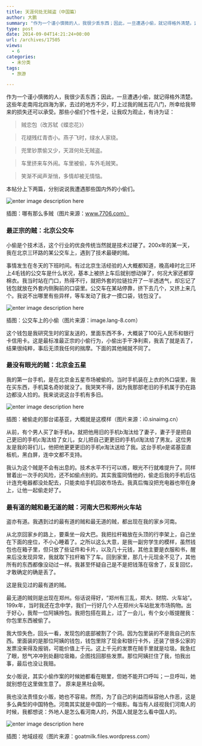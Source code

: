 ```yaml
---
title: 天涯何处无贼盗（中国篇）
author: 大鹏
summary: "作为一个谨小慎微的人，我很少丢东西；因此，一旦遭遇小偷，就记得格外清楚。这些年走南闯北四海为家，去过的地方不少，盯上过我的贼五花八门，所幸给我带来的损失还可以承受。那些小偷们个性十足，让我叹为观止，有诗为证："
type: post
date: 2014-09-04T14:21:24+00:00
url: /archives/17505
views:
  - 6
categories:
  - 未分类
tags:
  - 旅游

---
```

作为一个谨小慎微的人，我很少丢东西；因此，一旦遭遇小偷，就记得格外清楚。这些年走南闯北四海为家，去过的地方不少，盯上过我的贼五花八门，所幸给我带来的损失还可以承受。那些小偷们个性十足，让我叹为观止，有诗为证：

> 贼恋包（改苏轼《蝶恋花》）
    
> 花褪残红青杏小。燕子飞时，绿水人家绕。
    
> 兜里钞票偷又少，天涯何处无贼盗。
    
> 车里挤来车外闹。车里被偷，车外毛贼笑。
    
> 笑渐不闻声渐悄，多情却被无情恼。

本帖分上下两篇，分别说说我遭遇那些国内外的小偷们。

![enter image description here][1]

插图：哪有那么多贼（图片来源：www.7706.com）

### 最正宗的贼：北京公交车

小偷是个技术活，这个行业的优良传统当然就是技术过硬了。200x年的某一天，我在北京三环路的某公交车上，遇到了技术最硬的贼。

事情发生在冬天的下班时间。有过北京生活经验的人大概都知道，晚高峰时北三环上4毛钱的公交车是什么状况，基本上被挤上车后就别想动弹了，何况大家还都穿棉衣。我当时站在门口，热得不行，就把外套的拉链拉开了一半透透气，却忘记了钱包就放在外套内侧胸前的口袋里。公交车在某站停靠，挤下去几个，又挤上来几个。我说不出哪里有些异样，等车发动了我才一摸口袋，钱包没了。

![enter image description here][2]

插图：公交车上的小偷（图片来源：image.lang-8.com）

这个钱包是我研究生时的室友送的，里面东西不多，大概装了100元人民币和银行卡信用卡。这是最标准最正宗的小偷行为，小偷出手干净利索，我丢了就是丢了，结果很纯粹，事后无须我任何的揣摩。下面的其他贼就不同了。

### 最没有眼光的贼：北京金五星

我的第一台手机，是在北京金五星市场被偷的。当时手机装在上衣的外口袋里，我在买东西，手机莫名奇妙就没了。我哭笑不得，因为我那部老旧的手机属于扔在路边都没人捡的。我来说说这台手机有多旧。

![enter image description here][3]

插图：被偷走的那台诺基亚，大概就是这模样（图片来源：i0.sinaimg.cn）

从前，有个男人买了新手机a，就把他用旧的手机b淘汰给了妻子，妻子于是把自己更旧的手机c淘汰给了女儿，女儿把自己更更旧的手机d淘汰给了男友。这位男友是我的哥们儿，他把他更更更旧的手机e淘汰送给了我。这台手机e是诺基亚直板机，黑白屏，连中文都不支持。

我认为这个贼是不会有出息的。技术水平不行可以练，眼光不行就难提升了。同样冒着出一次手的风险，还不如偷点别的。其实我蛮同情他的，偷走后我的手机后估计连充电器都没处配去，只能卖给手机回收市场去。我真后悔没把充电器也带在身上，让他一起偷走好了。

### 最有道的贼和最无道的贼：河南大巴和郑州火车站

盗亦有道。我遇到过的最有道的贼和最无道的贼，都出现在我的家乡河南。

从北京回家乡的路上，要乘坐一段大巴。我把拉杆箱放在头顶的行李架上，自己坐在下面的座位，不小心睡着了。之所以这么大意，是我一副穷学生的模样，虽然钱包也在箱子里，但只放了些证件和卡片，以及几十元钱，其他主要是衣服和书，醒来后没发现异常，我就取下拉杆箱下了车。回到家里，那几十元现金不见了，其他所有的东西都像没动过一样。我甚至怀疑自己是不是把钱落在宿舍了，反复回忆，才敢确定的确是丢了。

这是我见过的最有道的贼。

最无道的贼则是出现在郑州。俗话说得好，“郑州有三乱，郑大、财院、火车站”。199x年，当时我还在念中学，我们一行好几个人在郑州火车站批发市场购物。出于好心，我帮一位阿姨拎包。我把包搭在肩上，过了一会儿，有个女小贩提醒我：你包里东西被偷了。

我大惊失色，回头一看，发现包的底部被割了个洞。因为包里装的不是我自己的东西。里面装的是那位阿姨的钱包，钱包里除了现金和银行卡外，还装了很多公家的发票没来得及报销，可能价值上千元。这上千元的发票在贼手里就是垃圾。我急红了眼，怒气冲冲到处翻垃圾箱，企图找回那些发票。那位阿姨拦住了我，怕我出事，最后也没让我赔。

女小贩说，其实小偷作案的时候她都看在眼里，但她不能开口呼叫；一旦呼叫，她就别想在这里做生意了。 原来是黑社会啊。

我也没法责怪女小贩，她也不容易。然而，为了自己的利益而纵容他人作恶，这是多么典型的中国特色。河南其实就是中国的一个缩影。每当有人歧视我们河南人的时候，我都想说：外地人是怎么看河南人的，外国人就是怎么看中国人的。

![enter image description here][4]

插图：地域歧视（图片来源：goatmilk.files.wordpress.com）

 [1]: https://gwkpxq.bn1.livefilestore.com/y2pJzugwTyWNWPPZN8SamW9oVcLyOSxkWn3lHh8_sNuib0tg3ODAWwO2N-cSjFdNT3TZZAYvp-U_cmB6xvMd4Pitgj3Mhocorbd4EvZ-XgJUhw/2014-09-04_thieves1.jpg
 [2]: https://gwkpxq.bn1.livefilestore.com/y2p9Uz0JazIRQeIE2A-yHDvDIyTC4YD85-TJb-GXAACqTfDHjGvfP6tZBlZaXGpflqgXuOLg6yBACM9S1K6Ek0zry0KrmhK7FSi52cLSItTtW4/2014-09-04_thieves2.jpg
 [3]: https://gwkpxq.bn1.livefilestore.com/y2peLsKpEXXTNCZdsWZWVQ1kohQjtKV9LPLKiCg94NFK_FatB8Pk4yxirCot47bvE1U5Xuz36Ciu3edvqDxx7r75iYBDPwyjG4fIyVCqe-lh_k/2014-09-04_thieves3.jpg
 [4]: https://gwkpxq.bn1.livefilestore.com/y2pFVk5f36ALY3PlTYll-KBZN-gM0ku9QLm0c8d6Ma__71lDLBZuozPKajWdwNPEDi84Hk1XQEufQVIlZ4dyYJ-cm3OMGt_QXjUJEoA92o_xwE/2014-09-04_thieves4.jpg

